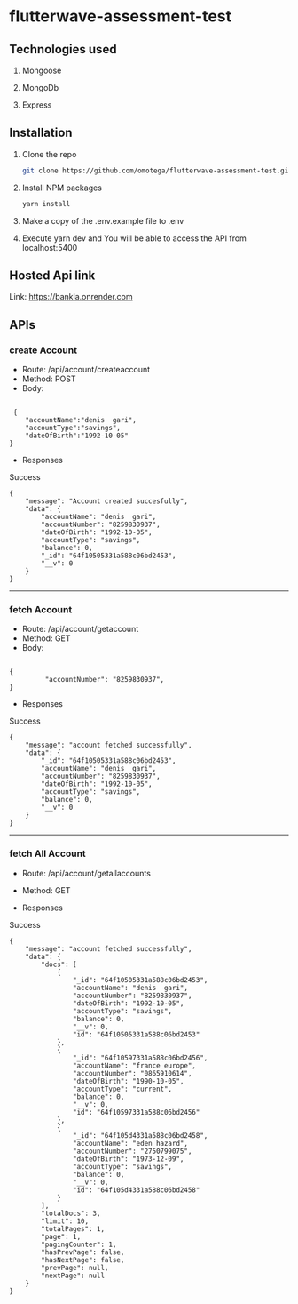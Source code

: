 # flutterwave-assessment-test

## Technologies used

1. Mongoose

2. MongoDb

3. Express

## Installation

1. Clone the repo
   ```sh
   git clone https://github.com/omotega/flutterwave-assessment-test.git
   ```
2. Install NPM packages
   ```sh
   yarn install
   ```
3. Make a copy of the .env.example file to .env

4. Execute yarn dev and You will be able to access the API from localhost:5400

## Hosted Api link

Link: https://bankla.onrender.com

## APIs

### create Account

- Route: /api/account/createaccount
- Method: POST
- Body:

```

 {
    "accountName":"denis  gari",
    "accountType":"savings",
    "dateOfBirth":"1992-10-05"
}

```

- Responses

Success

```
{
    "message": "Account created succesfully",
    "data": {
        "accountName": "denis  gari",
        "accountNumber": "8259830937",
        "dateOfBirth": "1992-10-05",
        "accountType": "savings",
        "balance": 0,
        "_id": "64f10505331a588c06bd2453",
        "__v": 0
    }
}
```

---

### fetch Account

- Route: /api/account/getaccount
- Method: GET
- Body:

```

{
         "accountNumber": "8259830937",
}

```

- Responses

Success

```
{
    "message": "account fetched successfully",
    "data": {
        "_id": "64f10505331a588c06bd2453",
        "accountName": "denis  gari",
        "accountNumber": "8259830937",
        "dateOfBirth": "1992-10-05",
        "accountType": "savings",
        "balance": 0,
        "__v": 0
    }
}
```

---

### fetch All Account

- Route: /api/account/getallaccounts
- Method: GET

- Responses

Success

```
{
    "message": "account fetched successfully",
    "data": {
        "docs": [
            {
                "_id": "64f10505331a588c06bd2453",
                "accountName": "denis  gari",
                "accountNumber": "8259830937",
                "dateOfBirth": "1992-10-05",
                "accountType": "savings",
                "balance": 0,
                "__v": 0,
                "id": "64f10505331a588c06bd2453"
            },
            {
                "_id": "64f10597331a588c06bd2456",
                "accountName": "france europe",
                "accountNumber": "0865910614",
                "dateOfBirth": "1990-10-05",
                "accountType": "current",
                "balance": 0,
                "__v": 0,
                "id": "64f10597331a588c06bd2456"
            },
            {
                "_id": "64f105d4331a588c06bd2458",
                "accountName": "eden hazard",
                "accountNumber": "2750799075",
                "dateOfBirth": "1973-12-09",
                "accountType": "savings",
                "balance": 0,
                "__v": 0,
                "id": "64f105d4331a588c06bd2458"
            }
        ],
        "totalDocs": 3,
        "limit": 10,
        "totalPages": 1,
        "page": 1,
        "pagingCounter": 1,
        "hasPrevPage": false,
        "hasNextPage": false,
        "prevPage": null,
        "nextPage": null
    }
}
```
